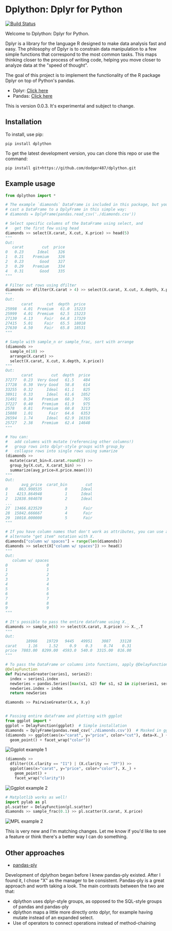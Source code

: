 # Dplython: Dplyr for Python

[![Build Status](https://travis-ci.org/dodger487/dplython.svg?branch=master)](https://travis-ci.org/dodger487/dplython)

Welcome to Dplython: Dplyr for Python.

Dplyr is a library for the language R designed to make data analysis fast and easy.
The philosophy of Dplyr is to constrain data manipulation to a few simple functions that correspond to the most common tasks.
This maps thinking closer to the process of writing code, helping you move closer to analyze data at the "speed of thought".

The goal of this project is to implement the functionality of the R package Dplyr on top of Python's pandas.

* Dplyr: [Click here](https://cran.rstudio.com/web/packages/dplyr/vignettes/introduction.html)
* Pandas: [Click here](http://pandas.pydata.org/pandas-docs/stable/10min.html)

This is version 0.0.3. 
It's experimental and subject to change.

## Installation
To install, use pip:
```
pip install dplython
```

To get the latest development version, you can clone this repo or use the command:
```
pip install git+https://github.com/dodger487/dplython.git
```

## Example usage
```python
from dplython import *

# The example `diamonds` DataFrame is included in this package, but you can 
# cast a DataFrame to a DplyFrame in this simple way:
# diamonds = DplyFrame(pandas.read_csv('./diamonds.csv'))

# Select specific columns of the DataFrame using select, and 
#   get the first few using head
diamonds >> select(X.carat, X.cut, X.price) >> head(5)
"""
Out:
   carat        cut  price
0   0.23      Ideal    326
1   0.21    Premium    326
2   0.23       Good    327
3   0.29    Premium    334
4   0.31       Good    335
"""

# Filter out rows using dfilter
diamonds >> dfilter(X.carat > 4) >> select(X.carat, X.cut, X.depth, X.price)
"""
Out:
       carat      cut  depth  price
25998   4.01  Premium   61.0  15223
25999   4.01  Premium   62.5  15223
27130   4.13     Fair   64.8  17329
27415   5.01     Fair   65.5  18018
27630   4.50     Fair   65.8  18531
"""

# Sample with sample_n or sample_frac, sort with arrange
(diamonds >> 
  sample_n(10) >> 
  arrange(X.carat) >> 
  select(X.carat, X.cut, X.depth, X.price))
"""
Out:
       carat        cut  depth  price
37277   0.23  Very Good   61.5    484
17728   0.30  Very Good   58.8    614
33255   0.32      Ideal   61.1    825
38911   0.33      Ideal   61.6   1052
31491   0.34    Premium   60.3    765
37227   0.40    Premium   61.9    975
2578    0.81    Premium   60.8   3213
15888   1.01       Fair   64.6   6353
26594   1.74      Ideal   62.9  16316
25727   2.38    Premium   62.4  14648
"""

# You can: 
#   add columns with mutate (referencing other columns!)
#   group rows into dplyr-style groups with group_by
#   collapse rows into single rows using sumarize
(diamonds >> 
  mutate(carat_bin=X.carat.round()) >> 
  group_by(X.cut, X.carat_bin) >> 
  summarize(avg_price=X.price.mean()))
"""
Out:
       avg_price  carat_bin        cut
0     863.908535          0      Ideal
1    4213.864948          1      Ideal
2   12838.984078          2      Ideal
...
27  13466.823529          3       Fair
28  15842.666667          4       Fair
29  18018.000000          5       Fair
"""

# If you have column names that don't work as attributes, you can use an 
# alternate "get item" notation with X.
diamonds["column w/ spaces"] = range(len(diamonds))
diamonds >> select(X["column w/ spaces"]) >> head()
"""
Out:
   column w/ spaces
0                 0
1                 1
2                 2
3                 3
4                 4
5                 5
6                 6
7                 7
8                 8
9                 9
"""

# It's possible to pass the entire dataframe using X._ 
diamonds >> sample_n(6) >> select(X.carat, X.price) >> X._.T
"""
Out:
         18966    19729   9445   49951    3087    33128
carat     1.16     1.52     0.9    0.3     0.74    0.31
price  7803.00  8299.00  4593.0  540.0  3315.00  816.00
"""

# To pass the DataFrame or columns into functions, apply @DelayFunction
@DelayFunction
def PairwiseGreater(series1, series2):
  index = series1.index
  newSeries = pandas.Series([max(s1, s2) for s1, s2 in zip(series1, series2)])
  newSeries.index = index
  return newSeries

diamonds >> PairwiseGreater(X.x, X.y)


# Passing entire dataframe and plotting with ggplot
from ggplot import *
ggplot = DelayFunction(ggplot)  # Simple installation
diamonds = DplyFrame(pandas.read_csv('./diamonds.csv'))  # Masked in ggplot pkg
(diamonds >> ggplot(aes(x="carat", y="price", color="cut"), data=X._) + 
  geom_point() + facet_wrap("color"))
```
![Ggplot example 1](http://dodger487.github.com/figs/dplython/ggplot_img1.png)

```python
(diamonds >>
  dfilter((X.clarity == "I1") | (X.clarity == "IF")) >> 
  ggplot(aes(x="carat", y="price", color="color"), X._) + 
    geom_point() + 
    facet_wrap("clarity"))
```
![Ggplot example 2](http://dodger487.github.com/figs/dplython/ggplot_img2.png)

```python
# Matplotlib works as well!
import pylab as pl
pl.scatter = DelayFunction(pl.scatter)
diamonds >> sample_frac(0.1) >> pl.scatter(X.carat, X.price)
```
![MPL example 2](http://dodger487.github.com/figs/dplython/plt_img1.png)


This is very new and I'm matching changes.
Let me know if you'd like to see a feature or think there's a better way I can do something.

## Other approaches
* [pandas-ply](http://pythonhosted.org/pandas-ply/)

Development of dplython began before I knew pandas-ply existed.
After I found it, I chose "X" as the manager to be consistent.
Pandas-ply is a great approach and worth taking a look.
The main contrasts between the two are that:
* dplython uses dplyr-style groups, as opposed to the SQL-style groups of pandas and pandas-ply
* dplython maps a little more directly onto dplyr, for example having mutate instead of an expanded select.
* Use of operators to connect operations instead of method-chaining
